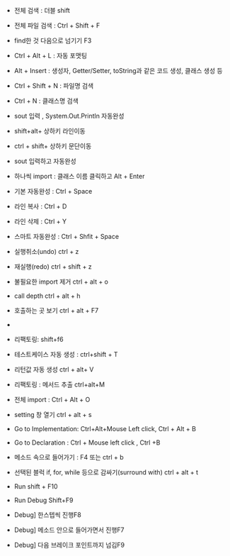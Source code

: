 
* 전체 검색 : 더블 shift
* 전체 파일 검색 : Ctrl + Shift + F
* find한 것 다음으로 넘기기 	F3

* Ctrl + Alt + L : 자동 포맷팅
* Alt + Insert : 생성자, Getter/Setter, toString과 같은 코드 생성, 클래스 생성 등
* Ctrl + Shift + N : 파일명 검색
* Ctrl +  N : 클래스명 검색
* sout 입력  , System.Out.Println 자동완성
* shift+alt+ 상하키 라인이동
* ctrl + shift+ 상하키 문단이동
* sout 입력하고 자동완성
* 하나씩 import : 클래스 이름 클릭하고 Alt + Enter
* 기본 자동완성 : Ctrl + Space
* 라인 복사 : Ctrl + D
* 라인 삭제 : Ctrl + Y
* 스마트 자동완성 : Ctrl + Shfit + Space
* 실행취소(undo) ctrl + z
* 재실행(redo)  ctrl + shift + z

* 불필요한 import 제거 ctrl + alt + o
* call depth ctrl + alt + h
* 호출하는 곳 보기 ctrl + alt + F7
* 
* 리팩토링: shift+f6
* 테스트케이스 자동 생성 : ctrl+shift + T
* 리턴값 자동 생성 ctrl + alt+ V
* 리팩토링 : 메서드 추출 ctrl+alt+M
*  전체 import : Ctrl + Alt + O

* setting 창 열기	 	ctrl + alt + s
* Go to Implementation: Ctrl+Alt+Mouse Left click,  Ctrl + Alt + B
* Go to Declaration  : Ctrl + Mouse left click , Ctrl +B
* 메소드 속으로 들어가기 : F4 또는 ctrl + b
* 선택된 블럭 if, for, while 등으로 감싸기(surround with) ctrl + alt + t

* Run shift + F10
* Run Debug Shift+F9


* Debug] 한스텝씩 진행F8
* Debug] 메소드 안으로 들어가면서 진행F7
* Debug] 다음 브레이크 포인트까지 넘김F9


